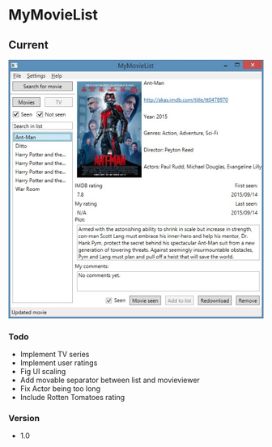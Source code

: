 # MyMovieList

## Current 

![Screenshot](/Screenshots/screenshot14092015.jpg)


### Todo
 - Implement TV series
 - Implement user ratings
 - Fig UI scaling
 - Add movable separator between list and movieviewer
 - Fix Actor being too long
 - Include Rotten Tomatoes rating


### Version

- 1.0